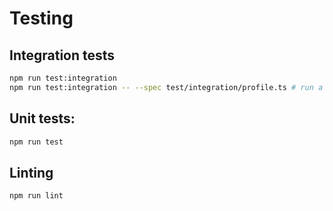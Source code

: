 # Testing

## Integration tests

```sh
npm run test:integration
npm run test:integration -- --spec test/integration/profile.ts # run a specific test

```

## Unit tests:


```sh
npm run test
```

## Linting
```sh
npm run lint
```
